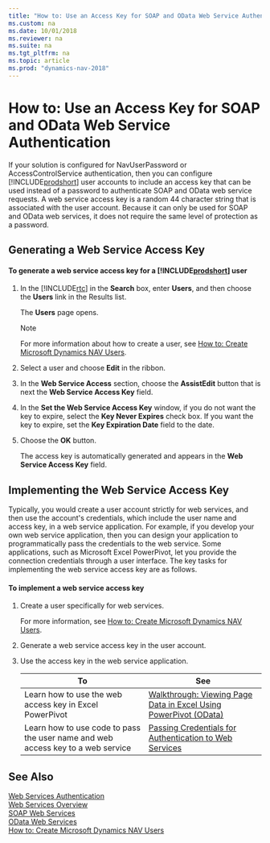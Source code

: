 ```yaml
---
title: "How to: Use an Access Key for SOAP and OData Web Service Authentication"
ms.custom: na
ms.date: 10/01/2018
ms.reviewer: na
ms.suite: na
ms.tgt_pltfrm: na
ms.topic: article
ms.prod: "dynamics-nav-2018"
---
```

# How to: Use an Access Key for SOAP and OData Web Service Authentication
If your solution is configured for NavUserPassword or AccessControlService authentication, then you can configure [!INCLUDE[prodshort](../developer/includes/prodshort.md)] user accounts to include an access key that can be used instead of a password to authenticate SOAP and OData web service requests. A web service access key is a random 44 character string that is associated with the user account. Because it can only be used for SOAP and OData web services, it does not require the same level of protection as a password.  
  
## Generating a Web Service Access Key  
  
#### To generate a web service access key for a [!INCLUDE[prodshort](../developer/includes/prodshort.md)] user  
  
1.  In the [!INCLUDE[rtc](../developer/includes/rtc_md.md)] in the **Search** box, enter **Users**, and then choose the **Users** link in the Results list.  
  
     The **Users** page opens.  
  
    > [!NOTE] 
    >  For more information about how to create a user, see [How to: Create Microsoft Dynamics NAV Users](How-to--Create-Microsoft-Dynamics-NAV-Users.md).  
  
2.  Select a user and choose **Edit** in the ribbon.  
  
3.  In the **Web Service Access** section, choose the **AssistEdit** button that is next the **Web Service Access Key** field.  
  
4.  In the **Set the Web Service Access Key** window, if you do not want the key to expire, select the **Key Never Expires** check box. If you want the key to expire, set the **Key Expiration Date** field to the date.  
  
5.  Choose the **OK** button.  
  
     The access key is automatically generated and appears in the **Web Service Access Key** field.  
  
## Implementing the Web Service Access Key  
 Typically, you would create a user account strictly for web services, and then use the account's credentials, which include the user name and access key, in a web service application. For example, if you develop your own web service application, then you can design your application to programmatically pass the credentials to the web service. Some applications, such as Microsoft Excel PowerPivot, let you provide the connection credentials through a user interface. The key tasks for implementing the web service access key are as follows.  
  
#### To implement a web service access key  
  
1.  Create a user specifically for web services.  
  
     For more information, see [How to: Create Microsoft Dynamics NAV Users](How-to--Create-Microsoft-Dynamics-NAV-Users.md).  
  
2.  Generate a web service access key in the user account.  
  
3.  Use the access key in the web service application.  
  
    |To|See|  
    |--------|---------|  
    |Learn how to use the web access key in Excel PowerPivot|[Walkthrough: Viewing Page Data in Excel Using PowerPivot \(OData\)](Walkthrough--Viewing-Page-Data-in-Excel-Using-PowerPivot--OData.md)|  
    |Learn how to use code to pass the user name and web access key to a web service|[Passing Credentials for Authentication to Web Services](http://go.microsoft.com/fwlink/?LinkID=259554)|  
  
## See Also  
 [Web Services Authentication](Web-Services-Authentication.md)   
 [Web Services Overview](web-services.md)   
 [SOAP Web Services](SOAP-Web-Services.md)   
 [OData Web Services](OData-Web-Services.md)   
 [How to: Create Microsoft Dynamics NAV Users](How-to--Create-Microsoft-Dynamics-NAV-Users.md)